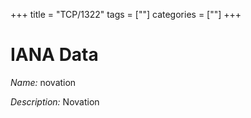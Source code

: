 +++
title = "TCP/1322"
tags = [""]
categories = [""]
+++

# IANA Data

_Name:_ novation

_Description:_ Novation


